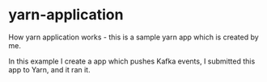 # yarn-application
How yarn application works - this is a sample yarn app which is created by me. 

In this example I create a app which pushes Kafka events, I submitted this app to Yarn, and it ran it. 
